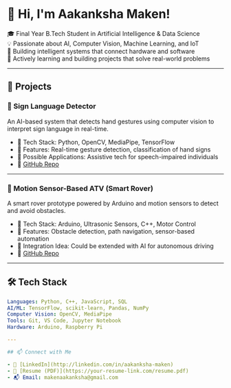 # 👋 Hi, I'm Aakanksha Maken!

🎓 Final Year B.Tech Student in Artificial Intelligence & Data Science  
💡 Passionate about AI, Computer Vision, Machine Learning, and IoT  
🧠 Building intelligent systems that connect hardware and software  
🚀 Actively learning and building projects that solve real-world problems

---

## 💼 Projects

### 🤖 Sign Language Detector
An AI-based system that detects hand gestures using computer vision to interpret sign language in real-time.

- 🧠 Tech Stack: Python, OpenCV, MediaPipe, TensorFlow
- 🚀 Features: Real-time gesture detection, classification of hand signs
- 📸 Possible Applications: Assistive tech for speech-impaired individuals
- 🔗 [GitHub Repo](https://github.com/AakankshaMaken/sign-language-detector)

---

### 🚜 Motion Sensor-Based ATV (Smart Rover)
A smart rover prototype powered by Arduino and motion sensors to detect and avoid obstacles.

- 🔧 Tech Stack: Arduino, Ultrasonic Sensors, C++, Motor Control
- 🧭 Features: Obstacle detection, path navigation, sensor-based automation
- 🤖 Integration Idea: Could be extended with AI for autonomous driving
- 🔗 [GitHub Repo](https://github.com/AakankshaMaken/motion-sensor-atv)

---

## 🛠️ Tech Stack

```yaml
Languages: Python, C++, JavaScript, SQL  
AI/ML: TensorFlow, scikit-learn, Pandas, NumPy  
Computer Vision: OpenCV, MediaPipe  
Tools: Git, VS Code, Jupyter Notebook  
Hardware: Arduino, Raspberry Pi

---

## 📫 Connect with Me

- 💼 [LinkedIn](http://linkedin.com/in/aakanksha-maken)
- 📄 [Resume (PDF)](https://your-resume-link.com/resume.pdf)  
- 📬 Email: makenaakanksha@gmail.com



